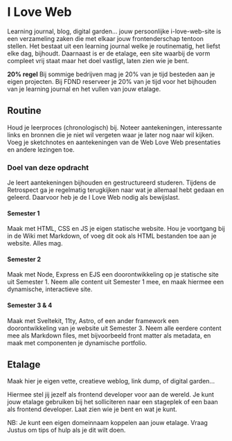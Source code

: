 # I Love Web

Learning journal, blog, digital garden... jouw  persoonlijke i-love-web-site is een verzameling zaken die met elkaar jouw frontenderschap tentoon stellen. Het bestaat uit een learning journal welke je routinematig, het liefst elke dag, bijhoudt. Daarnaast is er de etalage, een site waarbij de vorm compleet vrij staat maar het doel vastligt, laten zien wie je bent.


**20% regel** Bij sommige bedrijven mag je 20% van je tijd besteden aan je eigen projecten. Bij FDND reserveer je 20% van je tijd voor het bijhouden van je learning journal en het vullen van jouw etalage.

## Routine

Houd je leerproces (chronologisch) bij.
Noteer aantekeningen, interessante links en bronnen die je niet wil vergeten waar je later nog naar wil kijken. 
Voeg je sketchnotes en aantekeningen van de Web Love Web presentaties en andere lezingen toe. 

### Doel van deze opdracht

Je leert aantekeningen bijhouden en gestructureerd studeren. Tijdens de Retrospect ga je regelmatig terugkijken naar wat je allemaal hebt gedaan en geleerd. Daarvoor heb je de I Love Web nodig als bewijslast. 

#### Semester 1

Maak met HTML, CSS en JS je eigen statische website. Hou je voortgang bij in de Wiki met Markdown, of voeg dit ook als HTML bestanden toe aan je website. Alles mag.

#### Semester 2

Maak met Node, Express en EJS een doorontwikkeling op je statische site uit Semester 1. Neem alle content uit Semester 1 mee, en maak hiermee een dynamische, interactieve site.

#### Semester 3 & 4

Maak met Sveltekit, 11ty, Astro, of een ander framework een doorontwikkeling van je website uit Semester 3. Neem alle eerdere content mee als Markdown files, met bijvoorbeeld front matter als metadata, en maak met componenten je dynamische portfolio.

## Etalage

Maak hier je eigen vette, creatieve weblog, link dump, of digital garden... 

Hiermee stel jij jezelf als frontend developer voor aan de wereld. Je kunt jouw etalage gebruiken bij het solliciteren naar een stageplek of een baan als frontend developer. Laat zien wie je bent en wat je kunt.

NB: Je kunt een eigen domeinnaam koppelen aan jouw etalage. Vraag Justus om tips of hulp als je dit wilt doen.
